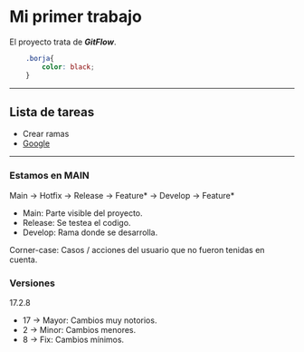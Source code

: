 # Mi primer trabajo

El proyecto trata de _**GitFlow**_.

```css
    .borja{
        color: black;
    }
```
---
## Lista de tareas
- Crear ramas
- [Google](https://www.google.com)
---

### Estamos en MAIN

Main -> Hotfix -> Release -> Feature* -> Develop -> Feature*

- Main: Parte visible del proyecto.
- Release: Se testea el codigo.
- Develop: Rama donde se desarrolla.

Corner-case: Casos / acciones del usuario que no fueron tenidas en cuenta.

### Versiones

17.2.8

- 17 -> Mayor: Cambios muy notorios.
- 2 -> Minor: Cambios menores.
- 8 -> Fix: Cambios mínimos.